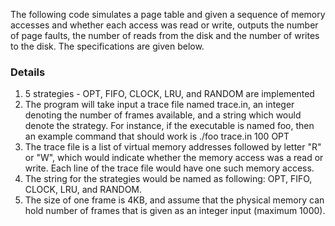 The following code simulates a page table and given a sequence of memory
accesses and whether each access was read or write, outputs the number
of page faults, the number of reads from the disk and the number of writes to the disk. The
specifications are given below.

### Details
1. 5 strategies - OPT, FIFO, CLOCK, LRU, and RANDOM are implemented
2. The program will take input a trace file named trace.in, an integer denoting the
number of frames available, and a string which would denote the strategy. For instance, if the executable is named foo, then an example command that should work
is ./foo trace.in 100 OPT
3. The trace file is a list of virtual memory addresses followed by letter "R" or "W", which
would indicate whether the memory access was a read or write. Each line of the trace file
would have one such memory access.
4. The string for the strategies would be named as following: OPT, FIFO, CLOCK, LRU,
and RANDOM.
5. The size of one frame is 4KB, and assume that the physical memory can hold number of
frames that is given as an integer input (maximum 1000).
